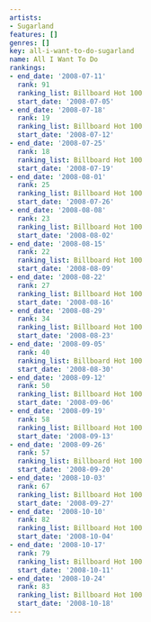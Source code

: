 ```yaml
---
artists:
- Sugarland
features: []
genres: []
key: all-i-want-to-do-sugarland
name: All I Want To Do
rankings:
- end_date: '2008-07-11'
  rank: 91
  ranking_list: Billboard Hot 100
  start_date: '2008-07-05'
- end_date: '2008-07-18'
  rank: 19
  ranking_list: Billboard Hot 100
  start_date: '2008-07-12'
- end_date: '2008-07-25'
  rank: 18
  ranking_list: Billboard Hot 100
  start_date: '2008-07-19'
- end_date: '2008-08-01'
  rank: 25
  ranking_list: Billboard Hot 100
  start_date: '2008-07-26'
- end_date: '2008-08-08'
  rank: 23
  ranking_list: Billboard Hot 100
  start_date: '2008-08-02'
- end_date: '2008-08-15'
  rank: 22
  ranking_list: Billboard Hot 100
  start_date: '2008-08-09'
- end_date: '2008-08-22'
  rank: 27
  ranking_list: Billboard Hot 100
  start_date: '2008-08-16'
- end_date: '2008-08-29'
  rank: 34
  ranking_list: Billboard Hot 100
  start_date: '2008-08-23'
- end_date: '2008-09-05'
  rank: 40
  ranking_list: Billboard Hot 100
  start_date: '2008-08-30'
- end_date: '2008-09-12'
  rank: 50
  ranking_list: Billboard Hot 100
  start_date: '2008-09-06'
- end_date: '2008-09-19'
  rank: 58
  ranking_list: Billboard Hot 100
  start_date: '2008-09-13'
- end_date: '2008-09-26'
  rank: 57
  ranking_list: Billboard Hot 100
  start_date: '2008-09-20'
- end_date: '2008-10-03'
  rank: 67
  ranking_list: Billboard Hot 100
  start_date: '2008-09-27'
- end_date: '2008-10-10'
  rank: 82
  ranking_list: Billboard Hot 100
  start_date: '2008-10-04'
- end_date: '2008-10-17'
  rank: 79
  ranking_list: Billboard Hot 100
  start_date: '2008-10-11'
- end_date: '2008-10-24'
  rank: 83
  ranking_list: Billboard Hot 100
  start_date: '2008-10-18'
---
```


